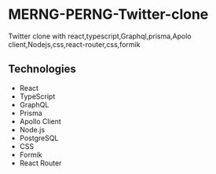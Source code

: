 # MERNG-PERNG-Twitter-clone
Twitter clone with react,typescript,Graphql,prisma,Apolo client,Nodejs,css,react-router,css,formik

## Technologies
- React
- TypeScript
- GraphQL
- Prisma
- Apollo Client
- Node.js
- PostgreSQL
- CSS
- Formik
- React Router
